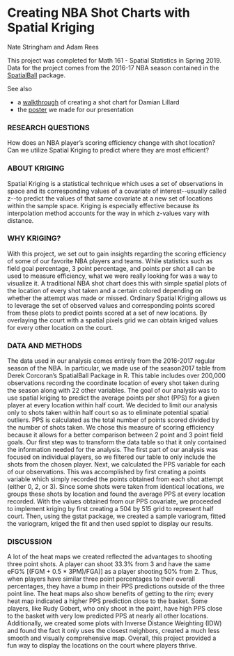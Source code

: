 # Creating NBA Shot Charts with Spatial Kriging
Nate Stringham and Adam Rees

This project was completed for Math 161 - Spatial Statistics in Spring 2019.
Data for the project comes from the 2016-17 NBA season contained in the [SpatialBall](https://cran.r-project.org/web/packages/SpatialBall/index.html) package.

See also
* a [walkthrough](NBA-heatmaps/NBA-heatmaps.html) of creating a shot chart for Damian Lillard
* the [poster](NBA-heatmaps/NBA-heatmaps-poster.pdf) we made for our presentation

### RESEARCH QUESTIONS
How does an NBA player’s scoring efficiency change with shot location? Can we utilize Spatial Kriging to predict where they are most efficient?

### ABOUT KRIGING
Spatial Kriging is a statistical technique which uses a set of observations in space and its corresponding values of a covariate of interest--usually called z--to predict the values of that same covariate at a new set of locations within the sample space. Kriging is especially effective because its interpolation method accounts for the way in which z-values vary with distance.

### WHY KRIGING?
With this project, we set out to gain insights regarding the scoring efficiency of some of our favorite NBA players and teams. While statistics such as field goal percentage, 3 point percentage, and points per shot all can be used to measure efficiency, what we were really looking for was a way to visualize it. A traditional NBA shot chart does this with simple spatial plots of the location of every shot taken and a certain colored depending on whether the attempt was made or missed. Ordinary Spatial Kriging allows us to leverage the set of observed values and corresponding points scored from these plots to predict points scored at a set of new locations. By overlaying the court with a spatial pixels grid we can obtain kriged values for every other location on the court.

### DATA AND METHODS
The data used in our analysis comes entirely from the 2016-2017 regular season of the NBA. In particular, we made use of the season2017 table from Derek Corcoran’s SpatialBall Package in R. This table includes over 200,000 observations recording the coordinate location of every shot taken during the season along with 22 other variables.
The goal of our analysis was to use spatial kriging to predict the average points per shot (PPS) for a given player at every location within half court. We decided to limit our analysis only to shots taken within half court so as to eliminate potential spatial outliers. PPS is calculated as the total number of points scored divided by the number of shots taken. We chose this measure of scoring efficiency because it allows for a better comparison between 2 point and 3 point field goals.
Our first step was to transform the data table so that it only contained the information needed for the analysis. The first part of our analysis was focused on individual players, so we filtered our table to only include the shots from the chosen player. Next, we calculated the PPS variable for each of our observations. This was accomplished by first creating a points variable which simply recorded the points obtained from each shot attempt (either 0, 2, or 3). Since some shots were taken from identical locations, we groups these shots by location and found the average PPS at every location recorded.
With the values obtained from our PPS covariate, we proceeded to implement kriging by first creating a 504 by 515 grid to represent half court. Then, using the gstat package, we created a sample variogram, fitted the variogram, kriged the fit and then used spplot to display our results.

### DISCUSSION
A lot of the heat maps we created reflected the advantages to shooting three point shots. A player can shoot 33.3% from 3 and have the same eFG% [(FGM + 0.5 * 3PM)/FGA)] as a player shooting 50% from 2. Thus, when players have similar three point percentages to their overall percentages, they have a bump in their PPS predictions outside of the three point line. The heat maps also show benefits of getting to the rim; every heat map indicated a higher PPS prediction close to the basket. Some players, like Rudy Gobert, who only shoot in the paint, have high PPS close to the basket with very low predicted PPS at nearly all other locations. Additionally, we created some plots with Inverse Distance Weighting (IDW) and found the fact it only uses the closest neighbors, created a much less smooth and visually comprehensive map. Overall, this project provided a fun way to display the locations on the court where players thrive.
